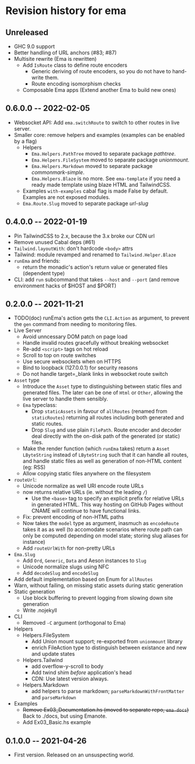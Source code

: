# Revision history for ema

## Unreleased

- GHC 9.0 support
- Better handling of URL anchors (#83; #87)
- Multisite rewrite (Ema is rewritten)
  - Add `IsRoute` class to define route encoders
    - Generic deriving of route encoders, so you do not have to hand-write them.
    - Route encoding isomorphism checks
  - Composable Ema apps (Extend another Ema to build new ones)

## 0.6.0.0 -- 2022-02-05

- Websocket API: Add `ema.switchRoute` to switch to other routes in live server.
- Smaller core: remove helpers and examples (examples can be enabled by a flag)
  - Helpers
    - `Ema.Helpers.PathTree` moved to separate package *pathtree*.
    - `Ema.Helpers.FileSystem` moved to separate package *unionmount*.
    - `Ema.Helpers.Markdown` moved to separate package *commonmark-simple*.
    - `Ema.Helpers.Blaze` is no more. See `ema-template` if you need a ready made template using blaze HTML and TailwindCSS.
  - Examples `with-examples` cabal flag is made False by default. Examples are not exposed modules.
  - `Ema.Route.Slug` moved to separate package *url-slug*

## 0.4.0.0 -- 2022-01-19

- Pin TailwindCSS to 2.x, because the 3.x broke our CDN url
- Remove unused Cabal deps (#61)
- `Tailwind.layoutWith`: don't hardcode `<body>` attrs
- Tailwind: module revamped and renamed to `Tailwind.Helper.Blaze`
- `runEma` and friends: 
  - return the monadic's action's return value or generated files (dependent type)
- CLI: add `run` subcommand that takes `--host` and `--port` (and remove environment hacks of $HOST and $PORT)

## 0.2.0.0 -- 2021-11-21

- TODO(doc) runEma's action gets the `CLI.Action` as argument, to prevent the `gen` command from needing to monitoring files.
- Live Server
  - Avoid unncessary DOM patch on page load
  - Handle invalid routes gracefully without breaking websocket
  - Re-add `<script>` tags on hot reload
  - Scroll to top on route switches
  - Use secure websockets when on HTTPS
  - Bind to loopback (127.0.0.1) for security reasons
  - Do not handle target=_blank links in websocket route switch
- `Asset` type
  - Introduce the `Asset` type to distinguishing between static files and generated files. The later can be one of `Html` or `Other`, allowing the live server to handle them sensibly.
  - `Ema` typeclass: 
    - Drop `staticAssets` in favour of `allRoutes` (renamed from `staticRoutes`) returning all routes including both generated and static routes.
    - Drop `Slug` and use plain `FilePath`. Route encoder and decoder deal directly with the on-disk path of the generated (or static) files.
  - Make the render function (which `runEma` takes) return a `Asset LByteString` instead of `LByteString` such that it can handle all routes, and handle static files as well as generation of non-HTML content (eg: RSS)
  - Allow copying static files anywhere on the filesystem
- `routeUrl`: 
  - Unicode normalize as well URI encode route URLs
  - now returns relative URLs (ie. without the leading `/`)
    - Use the `<base>` tag to specify an explicit prefix for relative URLs in generated HTML. This way hosting on GitHub Pages without CNAME will continue to have functional links.
  - Fix: prevent encoding of non-HTML paths
  - Now takes the `model` type as argument, inasmuch as `encodeRoute` takes it as as well (to accomodate scenarios where route path can only be computed depending on model state; storing slug aliases for instance)
  - Add `routeUrlWith` for non-pretty URLs
- `Ema.Slug`
  - Add `Ord`, `Generic`, `Data` and Aeson instances to `Slug`
  - Unicode normalize slugs using NFC
  - Add `decodeSlug` and `encodeSlug`
- Add default implementation based on Enum for `allRoutes`
- Warn, without failing, on missing static assets during static generation
- Static generation
  - Use block buffering to prevent logging from slowing down site generation
  - Write .nojekyll
- CLI
  - Removed `-C` argument (orthogonal to Ema)
- Helpers
  - Helpers.FileSystem
    - Add Union mount support; re-exported from `unionmount` library
    - enrich FileAction type to distinguish between existance and new and update states
  - Helpers.Tailwind
    - add overflow-y-scroll to body
    - Add twind shim *before* application's head
    - CDN: Use latest version always.
  - Helpers.Markdown
    - add helpers to parse markdown; `parseMarkdownWithFrontMatter` and `parseMarkdown`
- Examples
  - ~~Remove Ex03_Documentation.hs (moved to separate repo, `ema-docs`)~~ Back to ./docs, but using Emanote.
  - Add Ex03_Basic.hs example

## 0.1.0.0 -- 2021-04-26

* First version. Released on an unsuspecting world.
